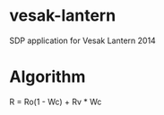 vesak-lantern
=============

SDP application for Vesak Lantern 2014

Algorithm
===========
R = Ro(1 - Wc) + Rv * Wc
